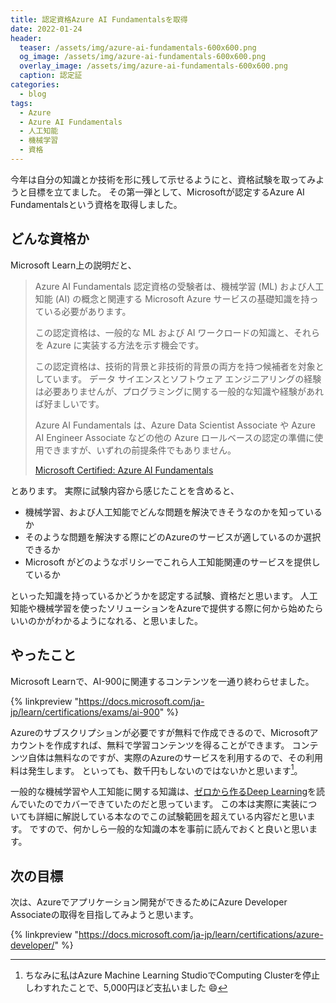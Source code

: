 ```yaml
---
title: 認定資格Azure AI Fundamentalsを取得
date: 2022-01-24
header:
  teaser: /assets/img/azure-ai-fundamentals-600x600.png
  og_image: /assets/img/azure-ai-fundamentals-600x600.png
  overlay_image: /assets/img/azure-ai-fundamentals-600x600.png
  caption: 認定証
categories:
  - blog
tags:
  - Azure
  - Azure AI Fundamentals
  - 人工知能
  - 機械学習
  - 資格
---
```


今年は自分の知識とか技術を形に残して示せるようにと、資格試験を取ってみようと目標を立てました。
その第一弾として、Microsoftが認定するAzure AI Fundamentalsという資格を取得しました。

## どんな資格か

Microsoft Learn上の説明だと、

> Azure AI Fundamentals 認定資格の受験者は、機械学習 (ML) および人工知能 (AI) の概念と関連する Microsoft Azure サービスの基礎知識を持っている必要があります。
>
> この認定資格は、一般的な ML および AI ワークロードの知識と、それらを Azure に実装する方法を示す機会です。
>
> この認定資格は、技術的背景と非技術的背景の両方を持つ候補者を対象としています。 データ サイエンスとソフトウェア エンジニアリングの経験は必要ありませんが、プログラミングに関する一般的な知識や経験があれば好ましいです。
>
> Azure AI Fundamentals は、Azure Data Scientist Associate や Azure AI Engineer Associate などの他の Azure ロールベースの認定の準備に使用できますが、いずれの前提条件でもありません。
>
> [Microsoft Certified: Azure AI Fundamentals](https://docs.microsoft.com/ja-jp/learn/certifications/azure-ai-fundamentals/)

とあります。
実際に試験内容から感じたことを含めると、

- 機械学習、および人工知能でどんな問題を解決できそうなのかを知っているか
- そのような問題を解決する際にどのAzureのサービスが適しているのか選択できるか
- Microsoft がどのようなポリシーでこれら人工知能関連のサービスを提供しているか

といった知識を持っているかどうかを認定する試験、資格だと思います。
人工知能や機械学習を使ったソリューションをAzureで提供する際に何から始めたらいいのかがわかるようになれる、と思いました。

## やったこと

Microsoft Learnで、AI-900に関連するコンテンツを一通り終わらせました。

{% linkpreview "https://docs.microsoft.com/ja-jp/learn/certifications/exams/ai-900" %}

Azureのサブスクリプションが必要ですが無料で作成できるので、Microsoftアカウントを作成すれば、無料で学習コンテンツを得ることができます。
コンテンツ自体は無料なのですが、実際のAzureのサービスを利用するので、その利用料は発生します。
といっても、数千円もしないのではないかと思います[^1]。

[^1]: ちなみに私はAzure Machine Learning StudioでComputing Clusterを停止しわすれたことで、5,000円ほど支払いました :smile:

一般的な機械学習や人工知能に関する知識は、[ゼロから作るDeep Learning](https://amzn.to/3nR4DOJ)を読んでいたのでカバーできていたのだと思っています。
この本は実際に実装についても詳細に解説している本なのでこの試験範囲を超えている内容だと思います。
ですので、何かしら一般的な知識の本を事前に読んでおくと良いと思います。

## 次の目標

次は、Azureでアプリケーション開発ができるためにAzure Developer Associateの取得を目指してみようと思います。

{% linkpreview "https://docs.microsoft.com/ja-jp/learn/certifications/azure-developer/" %}
